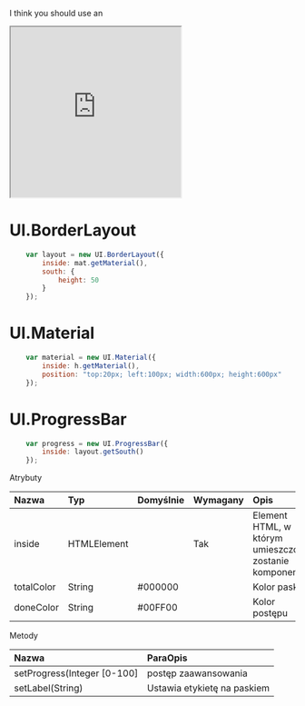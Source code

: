 
I think you should use an
<iframe src="http://www.wp.pl" style="width:300px; height:300px"></iframe>

# UI.BorderLayout
~~~javascript
	var layout = new UI.BorderLayout({
		inside: mat.getMaterial(),
		south: {
			height: 50
		}
	});
~~~

# UI.Material
~~~javascript
	var material = new UI.Material({
		inside: h.getMaterial(),
		position: "top:20px; left:100px; width:600px; height:600px"
	});
~~~

# UI.ProgressBar
~~~javascript
	var progress = new UI.ProgressBar({
		inside: layout.getSouth()
	});
~~~
Atrybuty

Nazwa | Typ | Domyślnie | Wymagany | Opis
:----- | :--- | :--------- | :----- | :---
inside | HTMLElement | | Tak | Element HTML, w którym umieszczony zostanie komponent
totalColor | String | #000000 | | Kolor paska
doneColor | String | #00FF00 | | Kolor postępu

Metody

Nazwa | ParaOpis |
:----- | :--- | 
setProgress(Integer [0-100] | postęp zaawansowania
setLabel(String)    | Ustawia etykietę na paskiem
